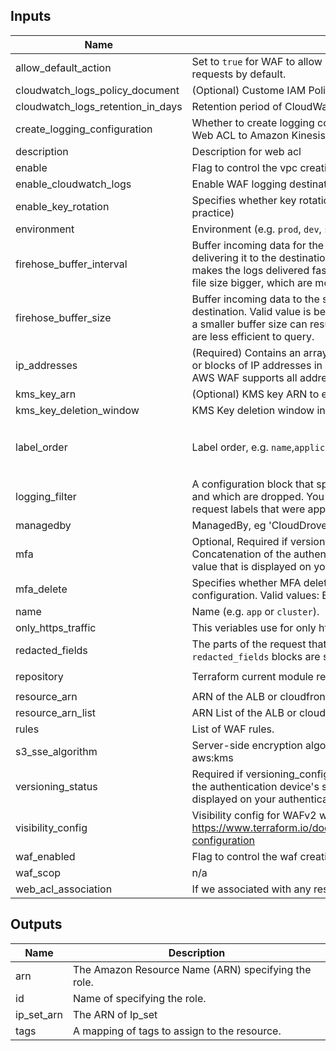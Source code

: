 ## Inputs

| Name | Description | Type | Default | Required |
|------|-------------|------|---------|:--------:|
| allow\_default\_action | Set to `true` for WAF to allow requests by default. Set to `false` for WAF to block requests by default. | `bool` | `true` | no |
| cloudwatch\_logs\_policy\_document | (Optional) Custome IAM Policy for CloudWatch Logs log group | `string` | `""` | no |
| cloudwatch\_logs\_retention\_in\_days | Retention period of CloudWatch Logs log group | `number` | `7` | no |
| create\_logging\_configuration | Whether to create logging configuration in order start logging from a WAFv2 Web ACL to Amazon Kinesis Data Firehose. | `bool` | `true` | no |
| description | Description for web acl | `string` | `"WAFv2 ACL"` | no |
| enable | Flag to control the vpc creation. | `bool` | `true` | no |
| enable\_cloudwatch\_logs | Enable WAF logging destination as CloudWatch Logs log group | `bool` | `false` | no |
| enable\_key\_rotation | Specifies whether key rotation is enabled. Defaults to true(security best practice) | `bool` | `true` | no |
| environment | Environment (e.g. `prod`, `dev`, `staging`). | `string` | `""` | no |
| firehose\_buffer\_interval | Buffer incoming data for the specified period of time, in seconds, before delivering it to the destination. Valid value is between 60-900. Smaller value makes the logs delivered faster. Bigger value increase the chance to make the file size bigger, which are more efficient to query. | `number` | `900` | no |
| firehose\_buffer\_size | Buffer incoming data to the specified size, in MBs, before delivering it to the destination. Valid value is between 64-128. Recommended is 128, specifying a smaller buffer size can result in the delivery of very small S3 objects, which are less efficient to query. | `number` | `128` | no |
| ip\_addresses | (Required) Contains an array of strings that specify one or more IP addresses or blocks of IP addresses in Classless Inter-Domain Routing (CIDR) notation. AWS WAF supports all address ranges for IP versions IPv4 and IPv6. | `list(string)` | `null` | no |
| kms\_key\_arn | (Optional) KMS key ARN to encrypt CloudWatch Logs log group | `string` | `null` | no |
| kms\_key\_deletion\_window | KMS Key deletion window in days. | `number` | `10` | no |
| label\_order | Label order, e.g. `name`,`application`. | `list(any)` | <pre>[<br>  "name",<br>  "environment"<br>]</pre> | no |
| logging\_filter | A configuration block that specifies which web requests are kept in the logs and which are dropped. You can filter on the rule action and on the web request labels that were applied by matching rules during web ACL evaluation. | `any` | `{}` | no |
| managedby | ManagedBy, eg 'CloudDrove' | `string` | `"CloudDrove"` | no |
| mfa | Optional, Required if versioning\_configuration mfa\_delete is enabled) Concatenation of the authentication device's serial number, a space, and the value that is displayed on your authentication device. | `string` | `null` | no |
| mfa\_delete | Specifies whether MFA delete is enabled in the bucket versioning configuration. Valid values: Enabled or Disabled. | `string` | `"Disabled"` | no |
| name | Name  (e.g. `app` or `cluster`). | `string` | `""` | no |
| only\_https\_traffic | This veriables use for only https traffic. | `bool` | `true` | no |
| redacted\_fields | The parts of the request that you want to keep out of the logs. Up to 100 `redacted_fields` blocks are supported. | `any` | `[]` | no |
| repository | Terraform current module repo | `string` | `"https://github.com/clouddrove/terraform-aws-waf"` | no |
| resource\_arn | ARN of the ALB or cloudfront to be associated with the WAFv2 ACL. | `string` | `""` | no |
| resource\_arn\_list | ARN  List of the ALB or cloudfront to be associated with the WAFv2 ACL. | `list(string)` | `[]` | no |
| rules | List of WAF rules. | `any` | `[]` | no |
| s3\_sse\_algorithm | Server-side encryption algorithm to use. Valid values are AES256 and aws:kms | `string` | `"aws:kms"` | no |
| versioning\_status | Required if versioning\_configuration mfa\_delete is enabled) Concatenation of the authentication device's serial number, a space, and the value that is displayed on your authentication device. | `string` | `"Enabled"` | no |
| visibility\_config | Visibility config for WAFv2 web acl. https://www.terraform.io/docs/providers/aws/r/wafv2_web_acl.html#visibility-configuration | `map(string)` | `{}` | no |
| waf\_enabled | Flag to control the waf creation for load balancer. | `bool` | `false` | no |
| waf\_scop | n/a | `string` | `"REGIONAL"` | no |
| web\_acl\_association | If we associated with any resources to WAF | `bool` | `true` | no |

## Outputs

| Name | Description |
|------|-------------|
| arn | The Amazon Resource Name (ARN) specifying the role. |
| id | Name of specifying the role. |
| ip\_set\_arn | The ARN of Ip\_set |
| tags | A mapping of tags to assign to the resource. |
